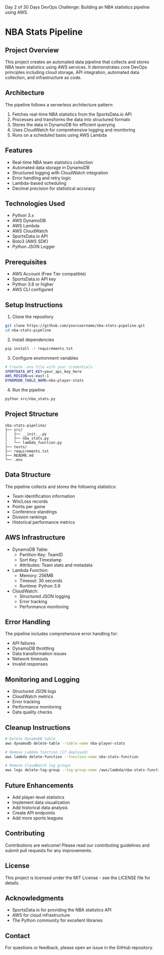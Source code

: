 Day 2 of 30 Days DevOps Challenge: Building an NBA statistics pipeline using AWS.

# NBA Stats Pipeline

## Project Overview
This project creates an automated data pipeline that collects and stores NBA team statistics using AWS services. It demonstrates core DevOps principles including cloud storage, API integration, automated data collection, and infrastructure as code.

## Architecture
The pipeline follows a serverless architecture pattern:
1. Fetches real-time NBA statistics from the SportsData.io API
2. Processes and transforms the data into structured formats
3. Stores the data in DynamoDB for efficient querying
4. Uses CloudWatch for comprehensive logging and monitoring
5. Runs on a scheduled basis using AWS Lambda

## Features
- Real-time NBA team statistics collection
- Automated data storage in DynamoDB
- Structured logging with CloudWatch integration
- Error handling and retry logic
- Lambda-based scheduling
- Decimal precision for statistical accuracy

## Technologies Used
- Python 3.x
- AWS DynamoDB
- AWS Lambda
- AWS CloudWatch
- SportsData.io API
- Boto3 (AWS SDK)
- Python JSON Logger

## Prerequisites
- AWS Account (Free Tier compatible)
- SportsData.io API key
- Python 3.8 or higher
- AWS CLI configured

## Setup Instructions
1. Clone the repository
```bash
git clone https://github.com/yourusername/nba-stats-pipeline.git
cd nba-stats-pipeline
```

2. Install dependencies
```bash
pip install -r requirements.txt
```

3. Configure environment variables
```bash
# Create .env file with your credentials
SPORTDATA_API_KEY=your_api_key_here
AWS_REGION=us-east-1
DYNAMODB_TABLE_NAME=nba-player-stats
```

4. Run the pipeline
```bash
python src/nba_stats.py
```

## Project Structure
```
nba-stats-pipeline/
├── src/
│   ├── __init__.py
│   ├── nba_stats.py
│   └── lambda_function.py
├── tests/
├── requirements.txt
├── README.md
└── .env
```

## Data Structure
The pipeline collects and stores the following statistics:
- Team identification information
- Win/Loss records
- Points per game
- Conference standings
- Division rankings
- Historical performance metrics

## AWS Infrastructure
- DynamoDB Table:
  - Partition Key: TeamID
  - Sort Key: Timestamp
  - Attributes: Team stats and metadata
- Lambda Function:
  - Memory: 256MB
  - Timeout: 30 seconds
  - Runtime: Python 3.9
- CloudWatch:
  - Structured JSON logging
  - Error tracking
  - Performance monitoring

## Error Handling
The pipeline includes comprehensive error handling for:
- API failures
- DynamoDB throttling
- Data transformation issues
- Network timeouts
- Invalid responses

## Monitoring and Logging
- Structured JSON logs
- CloudWatch metrics
- Error tracking
- Performance monitoring
- Data quality checks

## Cleanup Instructions
```bash
# Delete DynamoDB table
aws dynamodb delete-table --table-name nba-player-stats

# Remove Lambda function (if deployed)
aws lambda delete-function --function-name nba-stats-function

# Remove CloudWatch log groups
aws logs delete-log-group --log-group-name /aws/lambda/nba-stats-function
```

## Future Enhancements
- Add player-level statistics
- Implement data visualization
- Add historical data analysis
- Create API endpoints
- Add more sports leagues

## Contributing
Contributions are welcome! Please read our contributing guidelines and submit pull requests for any improvements.

## License
This project is licensed under the MIT License - see the LICENSE file for details.

## Acknowledgments
- SportsData.io for providing the NBA statistics API
- AWS for cloud infrastructure
- The Python community for excellent libraries

## Contact
For questions or feedback, please open an issue in the GitHub repository.
